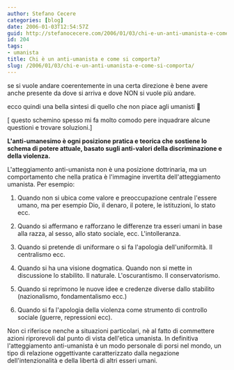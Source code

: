 ```yaml
---
author: Stefano Cecere
categories: [blog]
date: 2006-01-03T12:54:57Z
guid: http://stefanocecere.com/2006/01/03/chi-e-un-anti-umanista-e-come-si-comporta/
id: 204
tags:
- umanista
title: Chi è un anti-umanista e come si comporta?
slug: /2006/01/03/chi-e-un-anti-umanista-e-come-si-comporta/
---
```


<img src='/wp-content/cattivi.jpeg' alt='' align='left' />se si vuole andare coerentemente in una certa direzione è bene avere anche presente da dove si arriva e dove NON si vuole più andare.
  
ecco quindi una bella sintesi di quello che non piace agli umanisti 🙂
  
[ questo schemino spesso mi fa molto comodo pere inquadrare alcune questioni e trovare soluzioni.]

**L'anti-umanesimo è ogni posizione pratica e teorica che sostiene lo schema di potere attuale, basato sugli anti-valori della discriminazione e della violenza.**
  
L'atteggiamento anti-umanista non è una posizione dottrinaria, ma un comportamento che nella pratica è l'immagine invertita dell'atteggiamento umanista. Per esempio:

1. Quando non si ubica come valore e preoccupazione centrale l'essere umano, ma per esempio Dio, il denaro, il potere, le istituzioni, lo stato ecc.

2. Quando si affermano e rafforzano le differenze tra esseri umani in base alla razza, al sesso, allo stato sociale, ecc. L'intolleranza.

3. Quando si pretende di uniformare o si fa l'apologia dell'uniformità. Il centralismo ecc.

4. Quando si ha una visione dogmatica. Quando non si mette in discussione lo stabilito. Il naturale. L'oscurantismo. Il conservatorismo.

5. Quando si reprimono le nuove idee e credenze diverse dallo stabilito (nazionalismo, fondamentalismo ecc.)

6. Quando si fa l'apologia della violenza come strumento di controllo sociale (guerre, repressioni ecc).

Non ci riferisce nenche a situazioni particolari, nè al fatto di commettere azioni riprorevoli dal punto di vista dell'etica umanista. In definitiva l'atteggiamento anti-umanista è un modo personale di porsi nel mondo, un tipo di relazione oggettivante caratterizzato dalla negazione dell'intenzionalità e della libertà di altri esseri umani.